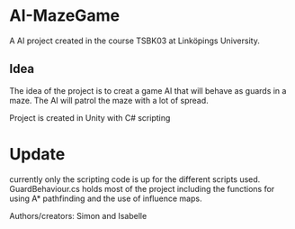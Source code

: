 # AI-MazeGame

A AI project created in the course TSBK03 at Linköpings University.

## Idea

The idea of the project is to creat a game AI that will behave as guards in a maze.
The AI will patrol the maze with a lot of spread.

Project is created in Unity with C# scripting

# Update
currently only the scripting code is up for the different scripts used.
GuardBehaviour.cs holds most of the project including the functions for using A* pathfinding and the use of influence maps.

Authors/creators: Simon and Isabelle
